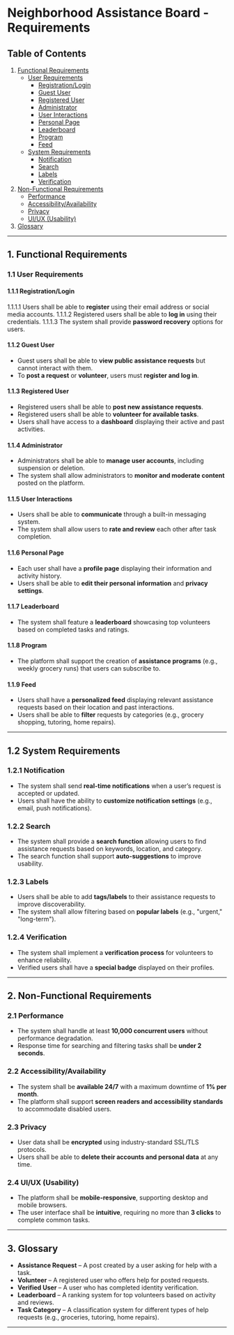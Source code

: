 # Neighborhood Assistance Board - Requirements

## **Table of Contents**
1. [Functional Requirements](#functional-requirements)
   - [User Requirements](#user-requirements)
     - [Registration/Login](#registrationlogin)
     - [Guest User](#guest-user)
     - [Registered User](#registered-user)
     - [Administrator](#administrator)
     - [User Interactions](#user-interactions)
     - [Personal Page](#personal-page)
     - [Leaderboard](#leaderboard)
     - [Program](#program)
     - [Feed](#feed)
   - [System Requirements](#system-requirements)
     - [Notification](#notification)
     - [Search](#search)
     - [Labels](#labels)
     - [Verification](#verification)
2. [Non-Functional Requirements](#non-functional-requirements)
   - [Performance](#performance)
   - [Accessibility/Availability](#accessibilityavailability)
   - [Privacy](#privacy)
   - [UI/UX (Usability)](#uiux-usability)
3. [Glossary](#glossary)

---

## **1. Functional Requirements**

### **1.1 User Requirements**

#### **1.1.1 Registration/Login**
1.1.1.1 Users shall be able to **register** using their email address or social media accounts.
1.1.1.2 Registered users shall be able to **log in** using their credentials.
1.1.1.3 The system shall provide **password recovery** options for users.

#### **1.1.2 Guest User**
- Guest users shall be able to **view public assistance requests** but cannot interact with them.
- To **post a request** or **volunteer**, users must **register and log in**.

#### **1.1.3 Registered User**
- Registered users shall be able to **post new assistance requests**.
- Registered users shall be able to **volunteer for available tasks**.
- Users shall have access to a **dashboard** displaying their active and past activities.

#### **1.1.4 Administrator**
- Administrators shall be able to **manage user accounts**, including suspension or deletion.
- The system shall allow administrators to **monitor and moderate content** posted on the platform.

#### **1.1.5 User Interactions**
- Users shall be able to **communicate** through a built-in messaging system.
- The system shall allow users to **rate and review** each other after task completion.

#### **1.1.6 Personal Page**
- Each user shall have a **profile page** displaying their information and activity history.
- Users shall be able to **edit their personal information** and **privacy settings**.

#### **1.1.7 Leaderboard**
- The system shall feature a **leaderboard** showcasing top volunteers based on completed tasks and ratings.

#### **1.1.8 Program**
- The platform shall support the creation of **assistance programs** (e.g., weekly grocery runs) that users can subscribe to.

#### **1.1.9 Feed**
- Users shall have a **personalized feed** displaying relevant assistance requests based on their location and past interactions.
- Users shall be able to **filter** requests by categories (e.g., grocery shopping, tutoring, home repairs).

---

## **1.2 System Requirements**

### **1.2.1 Notification**
- The system shall send **real-time notifications** when a user’s request is accepted or updated.
- Users shall have the ability to **customize notification settings** (e.g., email, push notifications).

### **1.2.2 Search**
- The system shall provide a **search function** allowing users to find assistance requests based on keywords, location, and category.
- The search function shall support **auto-suggestions** to improve usability.

### **1.2.3 Labels**
- Users shall be able to add **tags/labels** to their assistance requests to improve discoverability.
- The system shall allow filtering based on **popular labels** (e.g., "urgent," "long-term").

### **1.2.4 Verification**
- The system shall implement a **verification process** for volunteers to enhance reliability.
- Verified users shall have a **special badge** displayed on their profiles.

---

## **2. Non-Functional Requirements**

### **2.1 Performance**
- The system shall handle at least **10,000 concurrent users** without performance degradation.
- Response time for searching and filtering tasks shall be **under 2 seconds**.

### **2.2 Accessibility/Availability**
- The system shall be **available 24/7** with a maximum downtime of **1% per month**.
- The platform shall support **screen readers and accessibility standards** to accommodate disabled users.

### **2.3 Privacy**
- User data shall be **encrypted** using industry-standard SSL/TLS protocols.
- Users shall be able to **delete their accounts and personal data** at any time.

### **2.4 UI/UX (Usability)**
- The platform shall be **mobile-responsive**, supporting desktop and mobile browsers.
- The user interface shall be **intuitive**, requiring no more than **3 clicks** to complete common tasks.

---

## **3. Glossary**
- **Assistance Request** – A post created by a user asking for help with a task.
- **Volunteer** – A registered user who offers help for posted requests.
- **Verified User** – A user who has completed identity verification.
- **Leaderboard** – A ranking system for top volunteers based on activity and reviews.
- **Task Category** – A classification system for different types of help requests (e.g., groceries, tutoring, home repairs).

---
